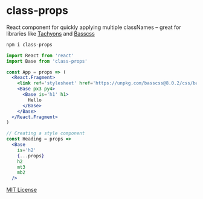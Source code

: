 
# class-props

React component for quickly applying multiple classNames – great for libraries like [Tachyons][tachyons] and [Basscss][basscss]

```sh
npm i class-props
```

```jsx
import React from 'react'
import Base from 'class-props'

const App = props => (
  <React.Fragment>
    <link ref='stylesheet' href='https://unpkg.com/basscss@8.0.2/css/basscss.min.css' />
    <Base px3 py4>
      <Base is='h1' h1>
        Hello
      </Base>
    </Base>
  </React.Fragment>
)
```

```jsx
// Creating a style component
const Heading = props =>
  <Base
    is='h2'
    {...props}
    h2
    mt3
    mb2
  />
```

[MIT License](LICENSE.md)

[tachyons]: http://tachyons.io
[basscss]: http://basscss.com
